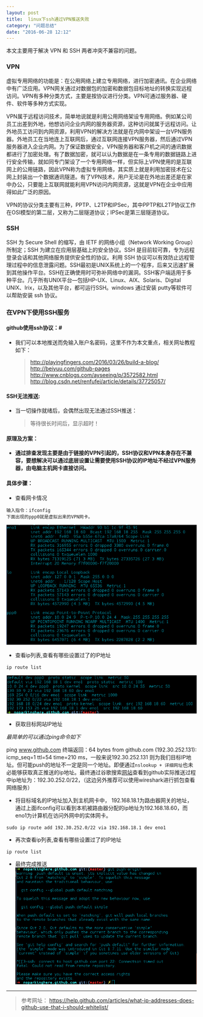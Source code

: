 ```yaml
---
layout: post
title:  linux下ssh通过VPN推送失败
category: "问题总结"
date: "2016-06-28 12:12"
---
```


本文主要用于解决 VPN 和 SSH 两者冲突不兼容的问题。


### VPN

虚拟专用网络的功能是：在公用网络上建立专用网络，进行加密通讯。在企业网络中有广泛应用。VPN网关通过对数据包的加密和数据包目标地址的转换实现远程访问。VPN有多种分类方式，主要是按协议进行分类。VPN可通过服务器、硬件、软件等多种方式实现。

VPN属于远程访问技术，简单地说就是利用公用网络架设专用网络。例如某公司员工出差到外地，他想访问企业内网的服务器资源，这种访问就属于远程访问。让外地员工访问到内网资源，利用VPN的解决方法就是在内网中架设一台VPN服务器。外地员工在当地连上互联网后，通过互联网连接VPN服务器，然后通过VPN服务器进入企业内网。为了保证数据安全，VPN服务器和客户机之间的通讯数据都进行了加密处理。有了数据加密，就可以认为数据是在一条专用的数据链路上进行安全传输，就如同专门架设了一个专用网络一样，但实际上VPN使用的是互联网上的公用链路，因此VPN称为虚拟专用网络，其实质上就是利用加密技术在公网上封装出一个数据通讯隧道。有了VPN技术，用户无论是在外地出差还是在家中办公，只要能上互联网就能利用VPN访问内网资源，这就是VPN在企业中应用得如此广泛的原因。

VPN的协议分类主要有三种，PPTP、L2TP和IPSec，其中PPTP和L2TP协议工作在OSI模型的第二层，又称为二层隧道协议；IPSec是第三层隧道协议。

### SSH

SSH 为 Secure Shell 的缩写，由 IETF 的网络小组（Network Working Group）所制定；SSH 为建立在应用层基础上的安全协议。SSH 是目前较可靠，专为远程登录会话和其他网络服务提供安全性的协议。利用 SSH 协议可以有效防止远程管理过程中的信息泄露问题。SSH最初是UNIX系统上的一个程序，后来又迅速扩展到其他操作平台。SSH在正确使用时可弥补网络中的漏洞。SSH客户端适用于多种平台。几乎所有UNIX平台—包括HP-UX、Linux、AIX、Solaris、Digital UNIX、Irix，以及其他平台，都可运行SSH。windows 通过安装 putty等软件可以帮助安装 ssh 协议。

<!-- more -->

### 在VPN下使用SSH服务

#### github使用ssh协议：#

- 我们可以本地推送而免输入账户名密码，这里不作为本文重点，相关网址教程如下：

  > http://playingfingers.com/2016/03/26/build-a-blog/
  > http://beiyuu.com/github-pages
  > http://www.cnblogs.com/ayseeing/p/3572582.html
  > http://blog.csdn.net/renfufei/article/details/37725057/


#### SSH无法推送: #

- 当一切操作就绪后，会偶然出现无法通过SSH推送：

  > 等待很长时间后，显示超时！

#### 原理及方案： #

- **通过排查发现主要是由于链接的VPN引起的，SSH协议和VPN本身存在不兼容，要想解决可以通过底层设置让需要使用SSH协议的IP地址不经过VPN服务器，由电脑主机网卡直接访问。**


#### 具体步骤：  #

- 查看网卡情况

```
输入指令：ifconfig
下面出现的ppp0就是虚拟出来的VPN网卡。
```
![](https://raw.githubusercontent.com/noparkinghere/noparkinghere.github.io/master/img/2016-06-28-linux下ssh通过VPN推送失败/2016-06-23-remarkable-install.png)



- 查看ip列表,查看有哪些设置过了的IP地址

```
ip route list
```
![](https://raw.githubusercontent.com/noparkinghere/noparkinghere.github.io/master/img/2016-06-28-linux下ssh通过VPN推送失败/DeepinScrot-3457.png)


- 获取目标网站IP地址

*最简单的可以通过ping命令如下*

ping www.github.com 终端返回：64 bytes from github.com (192.30.252.131): icmp_seq=1 ttl=54 time=210 ms，一般来说192.30.252.131 则为我们目标IP地址。但可能push的地址不一定是同一个地址。即便通过`nslookup + 详细网址`也未必能够获取真正推送的ip地址。最终通过谷歌搜索[网站](https://help.github.com/articles/what-ip-addresses-does-github-use-that-i-should-whitelist/)查看到github实际推送过程中ip地址为：192.30.252.0/22，（这边另外推荐可以使用wireshark进行抓包查看网络服务）

- 将目标域名的IP地址加入到主机网卡中， 192.168.18.1为路由器网关的地址，通过上面ifconfig可以看到本机被路由器分配的ip地址为192.168.18.60，而eno1为计算机在访问外网中的实体网卡。


```
sudo ip route add 192.30.252.0/22 via 192.168.18.1 dev eno1
```

- 再次查看ip列表,查看有哪些设置过了的IP地址

```
ip route list
```

- 最终完成推送
![](https://raw.githubusercontent.com/noparkinghere/noparkinghere.github.io/master/img/2016-06-28-linux下ssh通过VPN推送失败/DeepinScrot-3044.png)



***

> 参考网址：
> https://help.github.com/articles/what-ip-addresses-does-github-use-that-i-should-whitelist/
